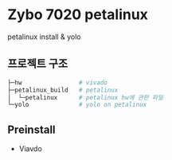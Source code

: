 # Zybo 7020 petalinux

petalinux install & yolo

## 프로젝트 구조

```bash
├─hw                # vivado
├─petalinux_build   # petalinux
│  └─petalinux      # petalinux hw에 관한 파일
└─yolo              # yolo on petalinux
```

## Preinstall

- Viavdo 
